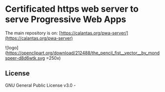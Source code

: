 # Certificated https web server to serve Progressive Web Apps

The main repository is on:
[https://calantas.org/pwa-server/](https://calantas.org/pwa-server)

![logo](https://openclipart.org/download/212488/the_pencil_fist__vector__by_mondspeer-d8d6wtk.svg =250x)

## License
GNU General Public License v3.0 -




